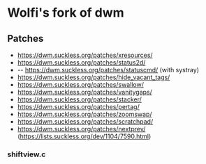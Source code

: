 # Wolfi's fork of dwm

## Patches

* https://dwm.suckless.org/patches/xresources/
* https://dwm.suckless.org/patches/status2d/
* -- https://dwm.suckless.org/patches/statuscmd/ (with systray)
* https://dwm.suckless.org/patches/hide_vacant_tags/
* https://dwm.suckless.org/patches/swallow/
* https://dwm.suckless.org/patches/vanitygaps/
* https://dwm.suckless.org/patches/stacker/
* https://dwm.suckless.org/patches/pertag/
* https://dwm.suckless.org/patches/zoomswap/
* https://dwm.suckless.org/patches/scratchpad/
* https://dwm.suckless.org/patches/nextprev/ (https://lists.suckless.org/dev/1104/7590.html)


### shiftview.c


